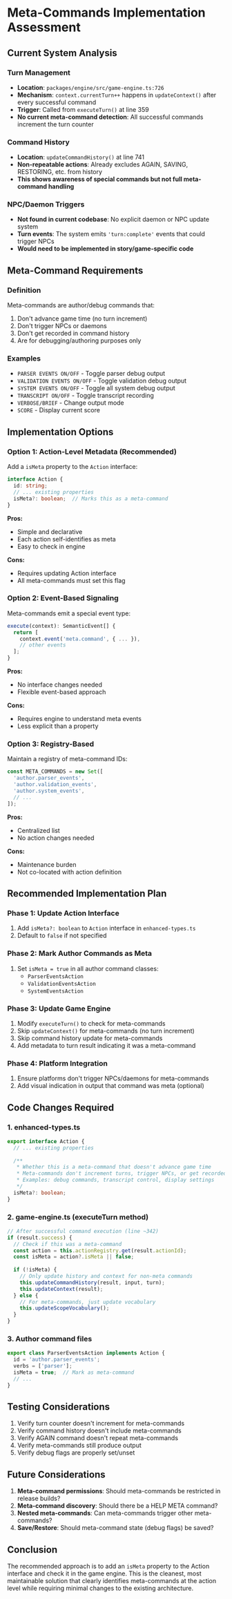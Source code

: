 # Meta-Commands Implementation Assessment

## Current System Analysis

### Turn Management
- **Location**: `packages/engine/src/game-engine.ts:726`
- **Mechanism**: `context.currentTurn++` happens in `updateContext()` after every successful command
- **Trigger**: Called from `executeTurn()` at line 359
- **No current meta-command detection**: All successful commands increment the turn counter

### Command History
- **Location**: `updateCommandHistory()` at line 741
- **Non-repeatable actions**: Already excludes AGAIN, SAVING, RESTORING, etc. from history
- **This shows awareness of special commands but not full meta-command handling**

### NPC/Daemon Triggers
- **Not found in current codebase**: No explicit daemon or NPC update system
- **Turn events**: The system emits `'turn:complete'` events that could trigger NPCs
- **Would need to be implemented in story/game-specific code**

## Meta-Command Requirements

### Definition
Meta-commands are author/debug commands that:
1. Don't advance game time (no turn increment)
2. Don't trigger NPCs or daemons
3. Don't get recorded in command history
4. Are for debugging/authoring purposes only

### Examples
- `PARSER EVENTS ON/OFF` - Toggle parser debug output
- `VALIDATION EVENTS ON/OFF` - Toggle validation debug output  
- `SYSTEM EVENTS ON/OFF` - Toggle all system debug output
- `TRANSCRIPT ON/OFF` - Toggle transcript recording
- `VERBOSE/BRIEF` - Change output mode
- `SCORE` - Display current score

## Implementation Options

### Option 1: Action-Level Metadata (Recommended)
Add a `isMeta` property to the `Action` interface:

```typescript
interface Action {
  id: string;
  // ... existing properties
  isMeta?: boolean;  // Marks this as a meta-command
}
```

**Pros:**
- Simple and declarative
- Each action self-identifies as meta
- Easy to check in engine

**Cons:**
- Requires updating Action interface
- All meta-commands must set this flag

### Option 2: Event-Based Signaling
Meta-commands emit a special event type:

```typescript
execute(context): SemanticEvent[] {
  return [
    context.event('meta.command', { ... }),
    // other events
  ];
}
```

**Pros:**
- No interface changes needed
- Flexible event-based approach

**Cons:**
- Requires engine to understand meta events
- Less explicit than a property

### Option 3: Registry-Based
Maintain a registry of meta-command IDs:

```typescript
const META_COMMANDS = new Set([
  'author.parser_events',
  'author.validation_events',
  'author.system_events',
  // ...
]);
```

**Pros:**
- Centralized list
- No action changes needed

**Cons:**
- Maintenance burden
- Not co-located with action definition

## Recommended Implementation Plan

### Phase 1: Update Action Interface
1. Add `isMeta?: boolean` to `Action` interface in `enhanced-types.ts`
2. Default to `false` if not specified

### Phase 2: Mark Author Commands as Meta
1. Set `isMeta = true` in all author command classes:
   - `ParserEventsAction`
   - `ValidationEventsAction`
   - `SystemEventsAction`

### Phase 3: Update Game Engine
1. Modify `executeTurn()` to check for meta-commands
2. Skip `updateContext()` for meta-commands (no turn increment)
3. Skip command history update for meta-commands
4. Add metadata to turn result indicating it was a meta-command

### Phase 4: Platform Integration
1. Ensure platforms don't trigger NPCs/daemons for meta-commands
2. Add visual indication in output that command was meta (optional)

## Code Changes Required

### 1. enhanced-types.ts
```typescript
export interface Action {
  // ... existing properties
  
  /**
   * Whether this is a meta-command that doesn't advance game time
   * Meta-commands don't increment turns, trigger NPCs, or get recorded in history
   * Examples: debug commands, transcript control, display settings
   */
  isMeta?: boolean;
}
```

### 2. game-engine.ts (executeTurn method)
```typescript
// After successful command execution (line ~342)
if (result.success) {
  // Check if this was a meta-command
  const action = this.actionRegistry.get(result.actionId);
  const isMeta = action?.isMeta || false;
  
  if (!isMeta) {
    // Only update history and context for non-meta commands
    this.updateCommandHistory(result, input, turn);
    this.updateContext(result);
  } else {
    // For meta-commands, just update vocabulary
    this.updateScopeVocabulary();
  }
}
```

### 3. Author command files
```typescript
export class ParserEventsAction implements Action {
  id = 'author.parser_events';
  verbs = ['parser'];
  isMeta = true;  // Mark as meta-command
  // ...
}
```

## Testing Considerations

1. Verify turn counter doesn't increment for meta-commands
2. Verify command history doesn't include meta-commands
3. Verify AGAIN command doesn't repeat meta-commands
4. Verify meta-commands still produce output
5. Verify debug flags are properly set/unset

## Future Considerations

1. **Meta-command permissions**: Should meta-commands be restricted in release builds?
2. **Meta-command discovery**: Should there be a HELP META command?
3. **Nested meta-commands**: Can meta-commands trigger other meta-commands?
4. **Save/Restore**: Should meta-command state (debug flags) be saved?

## Conclusion

The recommended approach is to add an `isMeta` property to the Action interface and check it in the game engine. This is the cleanest, most maintainable solution that clearly identifies meta-commands at the action level while requiring minimal changes to the existing architecture.